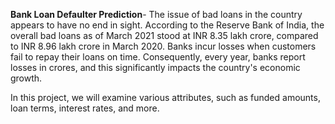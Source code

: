 **Bank Loan Defaulter Prediction**- The issue of bad loans in the country appears to have no end in sight. According to the Reserve Bank of India, the overall bad loans as of March 2021 stood at INR 8.35 lakh crore, compared to INR 8.96 lakh crore in March 2020. Banks incur losses when customers fail to repay their loans on time. Consequently, every year, banks report losses in crores, and this significantly impacts the country's economic growth.

In this project, we will examine various attributes, such as funded amounts, loan terms, interest rates, and more.
